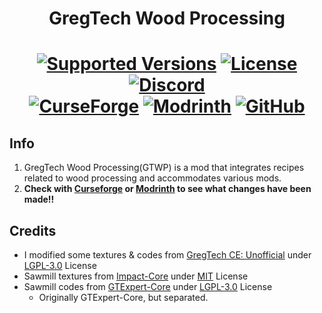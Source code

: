 <h1 align="center">GregTech Wood Processing</h1>
<h1 align="center">
    <a href="https://www.curseforge.com/minecraft/mc-mods/gtwp"><img src="https://img.shields.io/badge/Available%20for-MC%201.12.2%20-informational?style=for-the-badge" alt="Supported Versions"></a>
    <a href="https://github.com/GTModpackTeam/GTWoodProcessing/blob/main/LICENSE"><img src="https://img.shields.io/github/license/GTModpackTeam/GTWoodProcessing?style=for-the-badge" alt="License"></a>
    <a href="https://discord.gg/xBwHpZyZdW"><img src="https://img.shields.io/discord/945647524855812176?color=5464ec&label=Discord&style=for-the-badge" alt="Discord"></a>
    <br>
    <a href="https://www.curseforge.com/minecraft/mc-mods/gtwp"><img src="https://cf.way2muchnoise.eu/851103.svg?badge_style=for_the_badge" alt="CurseForge"></a>
    <a href="https://modrinth.com/mod/gtwp"><img src="https://img.shields.io/modrinth/dt/gtwp?logo=modrinth&label=&suffix=%20&style=for-the-badge&color=2d2d2d&labelColor=5ca424&logoColor=1c1c1c" alt="Modrinth"></a>
    <a href="https://github.com/GTModpackTeam/GTWoodProcessing/releases"><img src="https://img.shields.io/github/downloads/GTModpackTeam/GTWoodProcessing/total?sort=semver&logo=github&label=&style=for-the-badge&color=2d2d2d&labelColor=545454&logoColor=FFFFFF" alt="GitHub"></a>
</h1>

## Info
1. GregTech Wood Processing(GTWP) is a mod that integrates recipes related to wood processing and accommodates various mods.
2. **Check with [Curseforge](https://www.curseforge.com/minecraft/mc-mods/gtwp) or [Modrinth](https://modrinth.com/mod/gtwp) to see what changes have been made!!**

## Credits

- I modified some textures & codes from [GregTech CE: Unofficial](https://www.curseforge.com/minecraft/mc-mods/gregtech-ce-unofficial) under [LGPL-3.0](https://github.com/GregTechCEu/GregTech/blob/master/LICENSE) License
- Sawmill textures from [Impact-Core](https://github.com/GT-IMPACT/Impact-Core) under [MIT](https://github.com/GT-IMPACT/Impact-Core/blob/master/LICENSE) License
- Sawmill codes from [GTExpert-Core](https://github.com/GTModpackTeam/GTExpert-Core) under [LGPL-3.0](https://github.com/GTModpackTeam/GTExpert-Core/blob/master/LICENSE) License
    - Originally GTExpert-Core, but separated.
